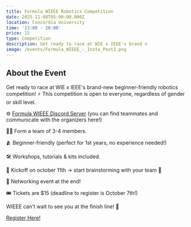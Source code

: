 ```yaml
---
title: Formula WIEEE Robotics Competition
date: 2025-11-08T05:00:00.000Z
location: Concordia University
time: '13:00 - 20:00'
price: 15
type: Competition
description: Get ready to race at WIE x IEEE's brand n
image: /events/Formula_WIEEE_-_Insta_Post2.png
---
```


## About the Event

Get ready to race at WIE x IEEE's brand-new beginner-friendly robotics competition! ⚡ This competition is open to everyone, regardless of gender or skill level.

⚙️ [Formula WIEEE Discord Server](https://discord.gg/u3EgaTHk9m) (you can find teammates and communicate with the organizers here!)

🧑‍💻 Form a team of 3-4 members.

🫂 Beginner-friendly (perfect for 1st years, no experience needed!)

🛠️ Workshops, tutorials & kits included.

📅 Kickoff on october 11th → start brainstorming with your team 🧠

🤝 Networking event at the end!

🎟️ Tickets are $15 (deadline to register is October 7th!)

WIEEE can't wait to see you at the finish line! 🏁

[Register Here!](https://www.zeffy.com/en-CA/ticketing/formula-wieee-registration "Register Here!")
